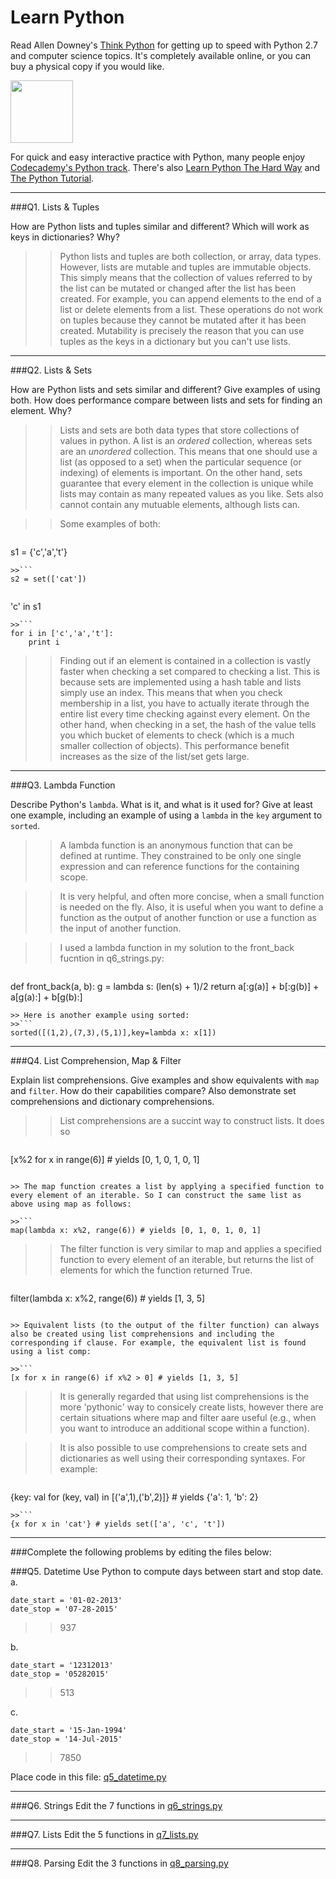 # Learn Python

Read Allen Downey's [Think Python](http://www.greenteapress.com/thinkpython/) for getting up to speed with Python 2.7 and computer science topics. It's completely available online, or you can buy a physical copy if you would like.

<a href="http://www.greenteapress.com/thinkpython/"><img src="img/think_python.png" style="width: 100px;" target="_blank"></a>

For quick and easy interactive practice with Python, many people enjoy [Codecademy's Python track](http://www.codecademy.com/en/tracks/python). There's also [Learn Python The Hard Way](http://learnpythonthehardway.org/book/) and [The Python Tutorial](https://docs.python.org/2/tutorial/).

---

###Q1. Lists &amp; Tuples

How are Python lists and tuples similar and different? Which will work as keys in dictionaries? Why?

>> Python lists and tuples are both collection, or array, data types. However, lists are mutable and tuples are immutable objects. This simply means that the collection of values referred to by the list can be mutated or changed after the list has been created. For example, you can append elements to the end of a list or delete elements from a list. These operations do not work on tuples because they cannot be mutated after it has been created. Mutability is precisely the reason that you can use tuples as the keys in a dictionary but you can't use lists.

---

###Q2. Lists &amp; Sets

How are Python lists and sets similar and different? Give examples of using both. How does performance compare between lists and sets for finding an element. Why?

>> Lists and sets are both data types that store collections of values in python. A list is an *ordered* collection, whereas sets are an *unordered* collection. This means that one should use a list (as opposed to a set) when the particular sequence (or indexing) of elements is important. On the other hand, sets guarantee that every element in the collection is unique while lists may contain as many repeated values as you like. Sets also cannot contain any mutuable elements, although lists can. 

>> Some examples of both:

>>```
s1 = {'c','a','t'}
```
>>```
s2 = set(['cat'])
```
>>```
'c' in s1
```
>>```
for i in ['c','a','t']:
	print i
```

 >> Finding out if an element is contained in a collection is vastly faster when checking a set compared to checking a list. This is because sets are implemented using a hash table and lists simply use an index. This means that when you check membership in a list, you have to actually iterate through the entire list every time checking against every element. On the other hand, when checking in a set, the hash of the value tells you which bucket of elements to check (which is a much smaller collection of objects). This performance benefit increases as the size of the list/set gets large. 

---

###Q3. Lambda Function

Describe Python's `lambda`. What is it, and what is it used for? Give at least one example, including an example of using a `lambda` in the `key` argument to `sorted`.

>> A lambda function is an anonymous function that can be defined at runtime. They constrained to be only one single expression and can reference functions for the containing scope. 

>> It is very helpful, and often more concise, when a small function is needed on the fly. Also, it is useful when you want to define a function as the output of another function or use a function as the input of another function. 

>> I used a lambda function in my solution to the front_back fucntion in q6_strings.py:

>>```
def front_back(a, b):
	g = lambda s: (len(s) + 1)/2
    return a[:g(a)] + b[:g(b)] + a[g(a):] + b[g(b):]
```
>> Here is another example using sorted:
>>```
sorted([(1,2),(7,3),(5,1)],key=lambda x: x[1])
```
---

###Q4. List Comprehension, Map &amp; Filter

Explain list comprehensions. Give examples and show equivalents with `map` and `filter`. How do their capabilities compare? Also demonstrate set comprehensions and dictionary comprehensions.

>> List comprehensions are a succint way to construct lists. It does so 

>>```
[x%2 for x in range(6)] # yields [0, 1, 0, 1, 0, 1]
```

>> The map function creates a list by applying a specified function to every element of an iterable. So I can construct the same list as above using map as follows:

>>```
map(lambda x: x%2, range(6)) # yields [0, 1, 0, 1, 0, 1]
```

>> The filter function is very similar to map and applies a specified function to every element of an iterable, but returns the list of elements for which the function returned True. 

>>```
filter(lambda x: x%2, range(6)) # yields [1, 3, 5]
```

>> Equivalent lists (to the output of the filter function) can always also be created using list comprehensions and including the corresponding if clause. For example, the equivalent list is found using a list comp:

>>```
[x for x in range(6) if x%2 > 0] # yields [1, 3, 5]
```

>> It is generally regarded that using list comprehensions is the more 'pythonic' way to consicely create lists, however there are certain situations where map and filter aare useful (e.g., when you want to introduce an additional scope within a function). 

>> It is also possible to use comprehensions to create sets and dictionaries as well using their corresponding syntaxes. For example:

>>```
{key: val for (key, val) in [('a',1),('b',2)]} # yields {'a': 1, 'b': 2}
```
>>```
{x for x in 'cat'} # yields set(['a', 'c', 't'])
```


---

###Complete the following problems by editing the files below:

###Q5. Datetime
Use Python to compute days between start and stop date.   
a.  

```
date_start = '01-02-2013'    
date_stop = '07-28-2015'
```

>> 937

b.  
```
date_start = '12312013'  
date_stop = '05282015'  
```

>> 513

c.  
```
date_start = '15-Jan-1994'      
date_stop = '14-Jul-2015'  
```

>> 7850

Place code in this file: [q5_datetime.py](python/q5_datetime.py)

---

###Q6. Strings
Edit the 7 functions in [q6_strings.py](python/q6_strings.py)

---

###Q7. Lists
Edit the 5 functions in [q7_lists.py](python/q7_lists.py)

---

###Q8. Parsing
Edit the 3 functions in [q8_parsing.py](python/q8_parsing.py)





